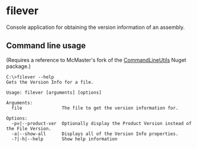 # filever
Console application for obtaining the version information of an assembly.

## Command line usage
(Requires a reference to McMaster's fork of the [CommandLineUtils](https://github.com/natemcmaster/CommandLineUtils) Nuget package.)
```
C:\>filever --help
Gets the Version Info for a file.

Usage: filever [arguments] [options]

Arguments:
  file               The file to get the version information for.

Options:
  -pv|--product-ver  Optionally display the Product Version instead of the File Version.
  -a|--show-all      Displays all of the Version Info properties.
  -?|-h|--help       Show help information


```
